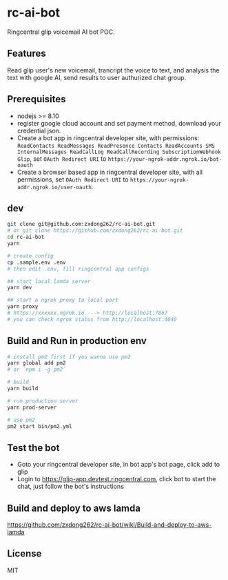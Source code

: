 # rc-ai-bot
Ringcentral glip voicemail AI bot POC.

## Features
Read glip user's new voicemail, trancript the voice to text, and analysis the text with google AI, send results to user authurized chat group.

## Prerequisites
- nodejs >= 8.10
- register google cloud account and set payment method, download your credential json.
- Create a bot app in ringcentral developer site, with permissions: `ReadContacts ReadMessages ReadPresence Contacts ReadAccounts SMS InternalMessages ReadCallLog ReadCallRecording SubscriptionWebhook Glip`, set `OAuth Redirect URI` to `https://your-ngrok-addr.ngrok.io/bot-oauth`
- Create a browser based app in ringcentral developer site, with all permissions, set `OAuth Redirect URI` to `https://your-ngrok-addr.ngrok.io/user-oauth`.

## dev
```bash
git clone git@github.com:zxdong262/rc-ai-bot.git
# or git clone https://github.com/zxdong262/rc-ai-bot.git
cd rc-ai-bot
yarn

# create config
cp .sample.env .env
# then edit .env, fill ringcentral app configs

## start local lamda server
yarn dev

## start a ngrok proxy to local port
yarn proxy
# https://xxxxxx.ngrok.io ---> http://localhost:7867
# you can check ngrok status from http://localhost:4040
```
## Build and Run in production env
```bash
# install pm2 first if you wanna use pm2
yarn global add pm2
# or `npm i -g pm2`

# build
yarn build

# run production server
yarn prod-server

# use pm2
pm2 start bin/pm2.yml
```

## Test the bot
- Goto your ringcentral developer site, in bot app's bot page, click add to glip
- Login to https://glip-app.devtest.ringcentral.com, click bot to start the chat, just follow the bot's instructions

## Build and deploy to aws lamda
https://github.com/zxdong262/rc-ai-bot/wiki/Build-and-deploy-to-aws-lamda

## License
MIT


